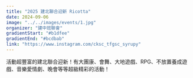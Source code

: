 ```yaml
---
title: "2025 建北聯合迎新 Ricotta"
date: 2024-09-06
image: "../../images/events/1.jpg"
organizer: "建中班聯會"
gradientStart: "#b1dfee"
gradientEnd: "#bcdbab"
link: "https://www.instagram.com/cksc_tfgsc_syrupy"
---
```


活動超豐富的建北聯合迎新！有大團康、會舞、大地遊戲、RPG、不放置養成遊戲、音樂愛情劇、晚會等等超級精彩的活動！